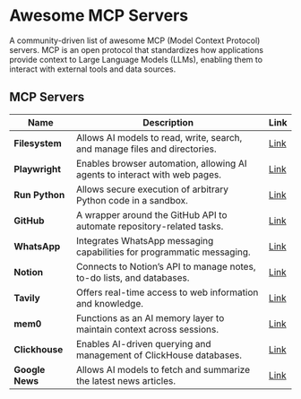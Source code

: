 # Awesome MCP Servers

A community-driven list of awesome MCP (Model Context Protocol) servers. MCP is an open protocol that standardizes how applications provide context to Large Language Models (LLMs), enabling them to interact with external tools and data sources.

## MCP Servers

| Name          | Description                                                              | Link                                                                          |
|---------------|--------------------------------------------------------------------------|-------------------------------------------------------------------------------|
| **Filesystem**  | Allows AI models to read, write, search, and manage files and directories.| [Link](https://github.com/modelcontextprotocol/servers/tree/main/src/filesystem)|
| **Playwright**  | Enables browser automation, allowing AI agents to interact with web pages.| [Link](https://github.com/microsoft/playwright-mcp)                           |
| **Run Python**  | Allows secure execution of arbitrary Python code in a sandbox.           | [Link](https://github.com/pydantic/pydantic-ai/tree/main/mcp-run-python)      |
| **GitHub**      | A wrapper around the GitHub API to automate repository-related tasks.    | [Link](https://github.com/github/github-mcp-server)                           |
| **WhatsApp**    | Integrates WhatsApp messaging capabilities for programmatic messaging.   | [Link](https://github.com/lharries/whatsapp-mcp)                              |
| **Notion**      | Connects to Notion’s API to manage notes, to-do lists, and databases.    | [Link](https://github.com/makenotion/notion-mcp-server)                       |
| **Tavily**      | Offers real-time access to web information and knowledge.                | [Link](https://github.com/tavily-ai/tavily-mcp)                               |
| **mem0**        | Functions as an AI memory layer to maintain context across sessions.     | [Link](https://github.com/mem0ai/mem0-mcp)                                    |
| **Clickhouse**  | Enables AI-driven querying and management of ClickHouse databases.       | [Link](https://github.com/ClickHouse/mcp-clickhouse)                          |
| **Google News** | Allows AI models to fetch and summarize the latest news articles.        | [Link](https://github.com/ChanMeng666/server-google-news)                     |
